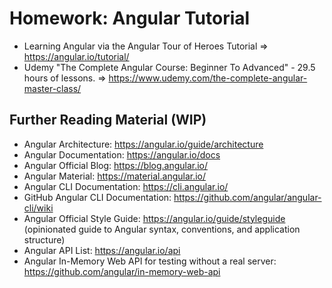 # Homework: Angular Tutorial

- Learning Angular via the Angular Tour of Heroes Tutorial
    => https://angular.io/tutorial/
- Udemy "The Complete Angular Course: Beginner To Advanced" - 29.5 hours of lessons.
    => https://www.udemy.com/the-complete-angular-master-class/

## Further Reading Material (WIP)

- Angular Architecture: https://angular.io/guide/architecture
- Angular Documentation: https://angular.io/docs
- Angular Official Blog: https://blog.angular.io/
- Angular Material: https://material.angular.io/
- Angular CLI Documentation: https://cli.angular.io/
- GitHub Angular CLI Documentation: https://github.com/angular/angular-cli/wiki
- Angular Official Style Guide: https://angular.io/guide/styleguide (opinionated guide to Angular syntax, conventions, and application structure)
- Angular API List: https://angular.io/api
- Angular In-Memory Web API for testing without a real server: https://github.com/angular/in-memory-web-api
